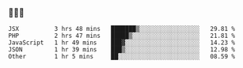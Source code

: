 ### 👋👋👋
<!--START_SECTION:waka-->
```text
JSX          3 hrs 48 mins   ███████▒░░░░░░░░░░░░░░░░░   29.81 % 
PHP          2 hrs 47 mins   █████▒░░░░░░░░░░░░░░░░░░░   21.81 % 
JavaScript   1 hr 49 mins    ███▓░░░░░░░░░░░░░░░░░░░░░   14.23 % 
JSON         1 hr 39 mins    ███▒░░░░░░░░░░░░░░░░░░░░░   12.98 % 
Other        1 hr 5 mins     ██░░░░░░░░░░░░░░░░░░░░░░░   08.59 % 
```
<!--END_SECTION:waka-->
